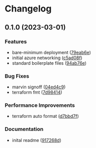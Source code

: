# Changelog

## 0.1.0 (2023-03-01)


### Features

* bare-minimum deployment ([79eab6e](https://github.com/amestofortytwo/archetype-kubernetes-flux/commit/79eab6e4cc43f42f94025d78bd973d68aaadd00c))
* initial azure networking ([c5ad08f](https://github.com/amestofortytwo/archetype-kubernetes-flux/commit/c5ad08f226c946c212f71231dc8b3bf02554c906))
* standard boilerplate files ([94ab76e](https://github.com/amestofortytwo/archetype-kubernetes-flux/commit/94ab76e82b73a31e56e4776d8b76c13f88440911))


### Bug Fixes

* marvin signoff ([04ed4c9](https://github.com/amestofortytwo/archetype-kubernetes-flux/commit/04ed4c9aee6584311af8705fdfb845ebf3990bc6))
* terraform fmt ([7d98414](https://github.com/amestofortytwo/archetype-kubernetes-flux/commit/7d98414314f979e2624d5366ad2077f919a54d9d))


### Performance Improvements

* terraform auto format ([d7bbd7f](https://github.com/amestofortytwo/archetype-kubernetes-flux/commit/d7bbd7fccadda8a0d5c408ea2fb1c08daeddf1a4))


### Documentation

* inital readme ([917268d](https://github.com/amestofortytwo/archetype-kubernetes-flux/commit/917268dda43d8978df85421571be329326aa8bac))
